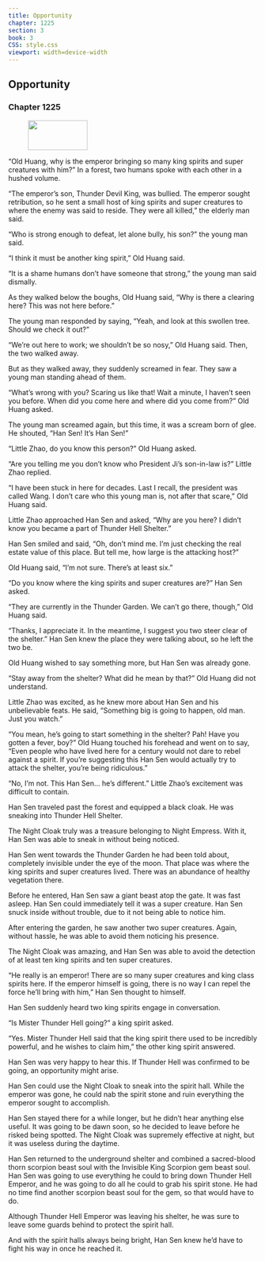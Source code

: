 ```yaml
---
title: Opportunity
chapter: 1225
section: 3
book: 3
CSS: style.css
viewport: width=device-width
---
```


## Opportunity

### Chapter 1225

<figure>
	<img src="../Images/gem.gif" alt="" id="gem" width="120" height="60" />
</figure>

“Old Huang, why is the emperor bringing so many king spirits and super creatures with him?” In a forest, two humans spoke with each other in a hushed volume.

“The emperor’s son, Thunder Devil King, was bullied. The emperor sought retribution, so he sent a small host of king spirits and super creatures to where the enemy was said to reside. They were all killed,” the elderly man said.

“Who is strong enough to defeat, let alone bully, his son?” the young man said.

“I think it must be another king spirit,” Old Huang said.

“It is a shame humans don’t have someone that strong,” the young man said dismally.

As they walked below the boughs, Old Huang said, “Why is there a clearing here? This was not here before.”

The young man responded by saying, “Yeah, and look at this swollen tree. Should we check it out?”

“We’re out here to work; we shouldn’t be so nosy,” Old Huang said. Then, the two walked away.

But as they walked away, they suddenly screamed in fear. They saw a young man standing ahead of them.

“What’s wrong with you? Scaring us like that! Wait a minute, I haven’t seen you before. When did you come here and where did you come from?” Old Huang asked.

The young man screamed again, but this time, it was a scream born of glee. He shouted, “Han Sen! It’s Han Sen!”

“Little Zhao, do you know this person?” Old Huang asked.

“Are you telling me you don’t know who President Ji’s son-in-law is?” Little Zhao replied.

“I have been stuck in here for decades. Last I recall, the president was called Wang. I don’t care who this young man is, not after that scare,” Old Huang said.

Little Zhao approached Han Sen and asked, “Why are you here? I didn’t know you became a part of Thunder Hell Shelter.”

Han Sen smiled and said, “Oh, don’t mind me. I’m just checking the real estate value of this place. But tell me, how large is the attacking host?”

Old Huang said, “I’m not sure. There’s at least six.”

“Do you know where the king spirits and super creatures are?” Han Sen asked.

“They are currently in the Thunder Garden. We can’t go there, though,” Old Huang said.

“Thanks, I appreciate it. In the meantime, I suggest you two steer clear of the shelter.” Han Sen knew the place they were talking about, so he left the two be.

Old Huang wished to say something more, but Han Sen was already gone.

“Stay away from the shelter? What did he mean by that?” Old Huang did not understand.

Little Zhao was excited, as he knew more about Han Sen and his unbelievable feats. He said, “Something big is going to happen, old man. Just you watch.”

“You mean, he’s going to start something in the shelter? Pah! Have you gotten a fever, boy?” Old Huang touched his forehead and went on to say, “Even people who have lived here for a century would not dare to rebel against a spirit. If you’re suggesting this Han Sen would actually try to attack the shelter, you’re being ridiculous.”

“No, I’m not. This Han Sen… he’s different.” Little Zhao’s excitement was difficult to contain.

Han Sen traveled past the forest and equipped a black cloak. He was sneaking into Thunder Hell Shelter.

The Night Cloak truly was a treasure belonging to Night Empress. With it, Han Sen was able to sneak in without being noticed.

Han Sen went towards the Thunder Garden he had been told about, completely invisible under the eye of the moon. That place was where the king spirits and super creatures lived. There was an abundance of healthy vegetation there.

Before he entered, Han Sen saw a giant beast atop the gate. It was fast asleep. Han Sen could immediately tell it was a super creature. Han Sen snuck inside without trouble, due to it not being able to notice him.

After entering the garden, he saw another two super creatures. Again, without hassle, he was able to avoid them noticing his presence.

The Night Cloak was amazing, and Han Sen was able to avoid the detection of at least ten king spirits and ten super creatures.

“He really is an emperor! There are so many super creatures and king class spirits here. If the emperor himself is going, there is no way I can repel the force he’ll bring with him,” Han Sen thought to himself.

Han Sen suddenly heard two king spirits engage in conversation.

“Is Mister Thunder Hell going?” a king spirit asked.

“Yes. Mister Thunder Hell said that the king spirit there used to be incredibly powerful, and he wishes to claim him,” the other king spirit answered.

Han Sen was very happy to hear this. If Thunder Hell was confirmed to be going, an opportunity might arise.

Han Sen could use the Night Cloak to sneak into the spirit hall. While the emperor was gone, he could nab the spirit stone and ruin everything the emperor sought to accomplish.

Han Sen stayed there for a while longer, but he didn’t hear anything else useful. It was going to be dawn soon, so he decided to leave before he risked being spotted. The Night Cloak was supremely effective at night, but it was useless during the daytime.

Han Sen returned to the underground shelter and combined a sacred-blood thorn scorpion beast soul with the Invisible King Scorpion gem beast soul. Han Sen was going to use everything he could to bring down Thunder Hell Emperor, and he was going to do all he could to grab his spirit stone. He had no time find another scorpion beast soul for the gem, so that would have to do.

Although Thunder Hell Emperor was leaving his shelter, he was sure to leave some guards behind to protect the spirit hall.

And with the spirit halls always being bright, Han Sen knew he’d have to fight his way in once he reached it.